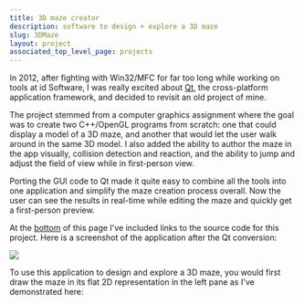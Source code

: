 ```yaml
---
title: 3D maze creator
description: software to design + explore a 3D maze
slug: 3DMaze
layout: project
associated_top_level_page: projects
---
```


In 2012, after fighting with Win32/MFC for far too long while working on tools at id Software, I was really excited about <a class="boldMe" href="https://en.wikipedia.org/wiki/Qt_(software)">Qt</a>, the cross-platform application framework, and decided to revisit an old project of mine.

The project stemmed from a computer graphics assignment where the goal was to create two C++/OpenGL programs from scratch: one that could display a model of a 3D maze, and another that would let the user walk around in the same 3D model.
I also added the ability to author the maze in the app visually, collision detection and reaction, and the ability to jump and adjust the field of view while in first-person view.

Porting the GUI code to Qt made it quite easy to combine all the tools into one application and simplify the maze creation process overall.
Now the user can see the results in real-time while editing the maze and quickly get a first-person preview.

At the <a class="boldMe" href="#links">bottom</a> of this page I've included links to the source code for this project.
Here is a screenshot of the application after the Qt conversion:

<div class="main3dMazeImage">
    <img src="/assets/images/projects/3DMaze/3DMaze_afterQt.jpg"/>
</div>

To use this application to design and explore a 3D maze, you would first draw the maze in its flat 2D representation in the left pane as I've demonstrated here:

<div class="imageRow">
    <!--
        NOTE: the <div> elements wrapping the <img> elements here (and in many instances further below)
        were only needed because without them Safari (version 16.6, on Mac OS X 11.7) was not properly
        scaling the images down to fit into the containing flex layout.

        This JSFiddle allowed for easy troubleshooting of this issue: https://jsfiddle.net/0scrgd9j/
        -->
    <div><img src="/assets/images/projects/3DMaze/2Dmaze0.gif"/></div>
    <div><img src="/assets/images/projects/3DMaze/2Dmaze1.gif"/></div>
    <div><img src="/assets/images/projects/3DMaze/2Dmaze2.gif"/></div>
    <div><img src="/assets/images/projects/3DMaze/2Dmaze3.gif"/></div>
</div>

As the maze is edited a 3D version of the maze is shown in the right pane.
The width and height of the walls of the 3D maze can be adjusted using the sliders at the top of the application.
Through menu options the textures used for the floor and walls of the 3D maze can be changed:

<div class="imageRow">
    <div><img src="/assets/images/projects/3DMaze/viewRegular.jpg"/></div>
    <div><img src="/assets/images/projects/3DMaze/viewAlienWalls.jpg"/></div>
    <div><img src="/assets/images/projects/3DMaze/viewGrassWalls.jpg"/></div>
    <div><img src="/assets/images/projects/3DMaze/viewStainWalls.jpg"/></div>
</div>

The maze in the 3D view can be rotated, translated, and scaled and the camera angle can be distorted:

<div class="imageRow">
    <div><img src="/assets/images/projects/3DMaze/viewCloseUp.jpg"/></div>
    <div><img src="/assets/images/projects/3DMaze/viewTwisted.jpg"/></div>
    <div><img src="/assets/images/projects/3DMaze/viewUpsideDown.jpg"/></div>
    <div><img src="/assets/images/projects/3DMaze/viewVerySmall.jpg"/></div>
</div>

Selecting the menu option 'View\|Explore Maze In First Person' will open a dialog that lets you step inside the maze in a first person fashion.  The custom textures are applied in this mode as well:

<div class="imageRow">
    <div><img src="/assets/images/projects/3DMaze/enterRegular.jpg"/></div>
    <div><img src="/assets/images/projects/3DMaze/enterAlienWalls.jpg"/></div>
    <div><img src="/assets/images/projects/3DMaze/enterGrassWalls.jpg"/></div>
    <div><img src="/assets/images/projects/3DMaze/enterStainWalls.jpg"/></div>
</div>

And while in first person view, you can move around the maze (within the boundaries of the walls), jump, and distort your field of view:

<div class="imageRow">
    <div><img src="/assets/images/projects/3DMaze/exploreFisheye1.jpg"/></div>
    <div><img src="/assets/images/projects/3DMaze/exploreJump.jpg"/></div>
    <div><img src="/assets/images/projects/3DMaze/exploreFisheye2.jpg"/></div>
    <div><img src="/assets/images/projects/3DMaze/exploreFisheye3.jpg"/></div>
</div>

<a name="links"></a>
The source code for this project is available on GitHub <a class="boldMe" href="https://github.com/jacobenget/3d-maze-creator">here</a>.  On that site you can browse the source code and <a class="boldMe" href="https://github.com/jacobenget/3d-maze-creator?tab=readme-ov-file#building-the-3dmaze-application">view documentation</a> on how to download the source code and build this application yourself.


